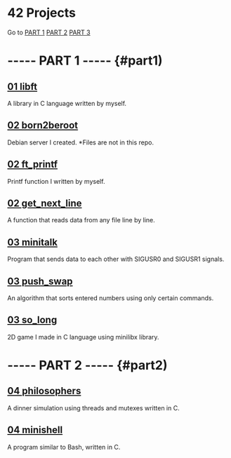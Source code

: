 # 42 Projects
Go to
[PART 1](#part1)
[PART 2](#part2)
[PART 3](#part3)

# ----- PART 1 ----- {#part1)

## [01 libft](https://github.com/Muratmirsad/42/tree/master/01%20Libft/)

A library in C language written by myself.


## [02 born2beroot](https://github.com/Muratmirsad/42/tree/master/02%20born2beroot/)

Debian server I created. *Files are not in this repo.


## [02 ft_printf](https://github.com/Muratmirsad/42/tree/master/02%20ft_printf/)

Printf function I written by myself.


## [02 get_next_line](https://github.com/Muratmirsad/42/tree/master/02%20get_next_line/)

A function that reads data from any file line by line.


## [03 minitalk](https://github.com/Muratmirsad/42/tree/master/03%20minitalk/)

Program that sends data to each other with SIGUSR0 and SIGUSR1 signals.


## [03 push_swap](https://github.com/Muratmirsad/42/tree/master/03%20push_swap/)

An algorithm that sorts entered numbers using only certain commands.


## [03 so_long](https://github.com/Muratmirsad/42/tree/master/03%20so_long/)

2D game I made in C language using minilibx library.

# ----- PART 2 ----- {#part2)

## [04 philosophers](https://github.com/Muratmirsad/42/tree/master/04%20philosophers/)

A dinner simulation using threads and mutexes written in C.

## [04 minishell](https://github.com/Muratmirsad/42/tree/master/04%20Minishell/)

A program similar to Bash, written in C.
